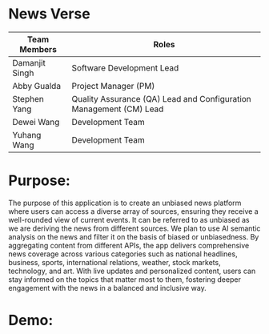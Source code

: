 # News Verse

|Team Members | Roles|
|----|----|
|Damanjit Singh| Software Development Lead|
|Abby Gualda| Project Manager (PM)| 
|Stephen Yang| Quality Assurance (QA) Lead and Configuration Management (CM) Lead|
|Dewei Wang| Development Team|
|Yuhang Wang| Development Team|

# Purpose: 

The purpose of this application is to create an unbiased news platform where users can access a diverse array of sources, ensuring they receive a well-rounded view of current events. It can be referred to as unbiased as we are deriving the news from different sources. We plan to use AI semantic analysis on the news and filter it on the basis of biased or unbiasedness. By aggregating content from different APIs, the app delivers comprehensive news coverage across various categories such as national headlines, business, sports, international relations, weather, stock markets, technology, and art. With live updates and personalized content, users can stay informed on the topics that matter most to them, fostering deeper engagement with the news in a balanced and inclusive way.

# Demo:
[![]()]([https://youtu.be/dQw4w9WgXcQ](https://youtu.be/RbsAVvBCz6I))


